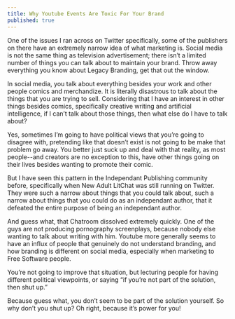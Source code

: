 ```yaml
---
title: Why Youtube Events Are Toxic For Your Brand
published: true
---
```

One of the issues I ran across on Twitter specifically, some of the publishers on there have an extremely narrow idea of what marketing is. Social media is not the same thing as television advertisement; there isn’t a limited number of things you can talk about to maintain your brand. Throw away everything you know about Legacy Branding, get that out the window.

In social media, you talk about everything besides your work and other people comics and merchandize. It is literally disastrous to talk about the things that you are trying to sell. Considering that I have an interest in other things besides comics, specifically creative writing and artificial intelligence, if I can’t talk about those things, then what else do I have to talk about?

Yes, sometimes I’m going to have political views that you’re going to disagree with, pretending like that doesn’t exist is not going to be make that problem go away. You better just suck up and deal with that reality, as most people--and creators are no exception to this, have other things going on their lives besides wanting to promote their comic.

But I have seen this pattern in the Independant Publishing community before, specifically when New Adult LitChat was still running on Twitter. They were such a narrow about things that you could talk about, such a narrow about things that you could do as an independant author, that it defeated the entire purpose of being an independant author.

And guess what, that Chatroom dissolved extremely quickly. One of the guys are not producing pornography screenplays, because nobody else wanting to talk about writing with him. Youtube more generally seems to have an influx of people that genuinely do not understand branding, and how branding is different on social media, especially when marketing to Free Software people.

You’re not going to improve that situation, but lecturing people for having different political viewpoints, or saying “if you’re not part of the solution, then shut up.”

Because guess what, you don’t seem to be part of the solution yourself. So why don’t you shut up? Oh right, because it’s power for you!
